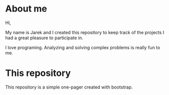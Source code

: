 # About me

Hi,
<p>My name is Jarek and I created this repository to keep track of the projects I had a great pleasure to participate in.
<p>I love programing. Analyzing and solving complex problems is really fun to me.

# This repository

This repository is a simple one-pager created with bootstrap.